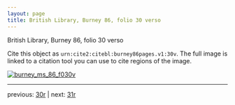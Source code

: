 ```yaml
---
layout: page
title: British Library, Burney 86, folio 30 verso
---
```


British Library, Burney 86, folio 30 verso

Cite this object as `urn:cite2:citebl:burney86pages.v1:30v`.  The full image is linked to a citation tool you can use to cite regions of the image.

[![burney_ms_86_f030v](http://www.homermultitext.org/iipsrv?IIIF=/project/homer/pyramidal/deepzoom/citebl/burney86imgs/v1/burney_ms_86_f030v.tif/full/800,/0/default.jpg)](http://www.homermultitext.org/ict2/?urn=urn:cite2:citebl:burney86imgs.v1:burney_ms_86_f030v) 

---

previous:  [30r](../30r/) | next: [31r](../31r/)